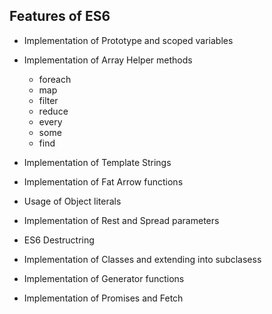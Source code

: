 ## Features of ES6

- Implementation of Prototype and scoped variables

- Implementation of Array Helper methods

	- foreach
	- map
	- filter
	- reduce
	- every
	- some
	- find



- Implementation of Template Strings 
- Implementation of Fat Arrow functions
- Usage of Object literals
- Implementation of Rest and Spread parameters
- ES6 Destructring
- Implementation of Classes and extending into subclasess
- Implementation of Generator functions
- Implementation of Promises and Fetch





